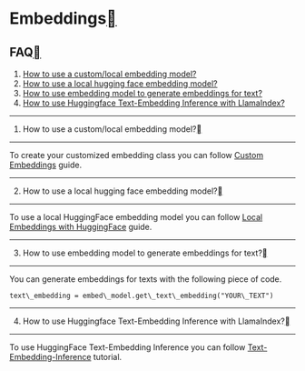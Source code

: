 Embeddings[](#embeddings "Permalink to this heading")
======================================================

FAQ[](#faq "Permalink to this heading")
----------------------------------------

1. [How to use a custom/local embedding model?](#how-to-use-a-custom-local-embedding-model)
2. [How to use a local hugging face embedding model?](#how-to-use-a-local-hugging-face-embedding-model)
3. [How to use embedding model to generate embeddings for text?](#how-to-use-embedding-model-to-generate-embeddings-for-text)
4. [How to use Huggingface Text-Embedding Inference with LlamaIndex?](#how-to-use-huggingface-text-embedding-inference-with-llamaindex)


---

1. How to use a custom/local embedding model?[](#how-to-use-a-custom-local-embedding-model "Permalink to this heading")
------------------------------------------------------------------------------------------------------------------------

To create your customized embedding class you can follow [Custom Embeddings](../../examples/embeddings/custom_embeddings.html) guide.



---

2. How to use a local hugging face embedding model?[](#how-to-use-a-local-hugging-face-embedding-model "Permalink to this heading")
------------------------------------------------------------------------------------------------------------------------------------

To use a local HuggingFace embedding model you can follow [Local Embeddings with HuggingFace](../../examples/embeddings/huggingface.html) guide.



---

3. How to use embedding model to generate embeddings for text?[](#how-to-use-embedding-model-to-generate-embeddings-for-text "Permalink to this heading")
----------------------------------------------------------------------------------------------------------------------------------------------------------

You can generate embeddings for texts with the following piece of code.


```
text\_embedding = embed\_model.get\_text\_embedding("YOUR\_TEXT")
```


---

4. How to use Huggingface Text-Embedding Inference with LlamaIndex?[](#how-to-use-huggingface-text-embedding-inference-with-llamaindex "Permalink to this heading")
--------------------------------------------------------------------------------------------------------------------------------------------------------------------

To use HuggingFace Text-Embedding Inference you can follow [Text-Embedding-Inference](../../examples/embeddings/text_embedding_inference.html) tutorial.

